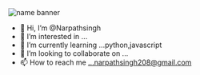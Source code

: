 <img src="./name.png" alt="name banner" />


- 👋 Hi, I’m @Narpathsingh
- 👀 I’m interested in ...
- 🌱 I’m currently learning ...python,javascript
- 💞️ I’m looking to collaborate on ...
- 📫 How to reach me ...narpathsingh208@gmail.com

<!---
Narpathsingh/Narpathsingh is a ✨ special ✨ repository because its `README.md` (this file) appears on your GitHub profile.
You can click the Preview link to take a look at your changes.
--->
